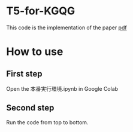 # T5-for-KGQG
This code is the implementation of the paper [pdf]([https://github.com/Macho000/T5-for-KGQG/blob/main/GCCE2021.pdf](https://www.researchgate.net/publication/356707850_Question_Generation_using_Knowledge_Graphs_with_the_T5_Language_Model_and_Masked_Self-Attention))

# How to use
## First step
Open the 本番実行環境.ipynb in Google Colab

## Second step
Run the code from top to bottom.
